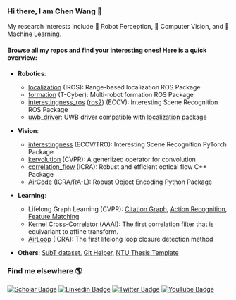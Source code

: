### Hi there, I am Chen Wang 👋

My research interests include 🤖 Robot Perception, 👀 Computer Vision, and 📖 Machine Learning.

#### Browse all my repos and find your interesting ones! Here is a quick overview:

- **Robotics**: 
  - [localization](https://github.com/wang-chen/localization) (IROS): Range-based localization ROS Package
  - [formation](https://github.com/wang-chen/formation) (T-Cyber): Multi-robot formation ROS Package
  - [interestingness_ros](https://github.com/wang-chen/interestingness_ros) ([ros2](https://github.com/wang-chen/interestingness_ros2)) (ECCV): Interesting Scene Recognition ROS Package
  - [uwb_driver](https://github.com/wang-chen/uwb_driver): UWB driver compatible with [localization](https://github.com/wang-chen/localization) package

- **Vision**: 
  - [interestingness](https://github.com/wang-chen/interestingness) (ECCV/TRO): Interesting Scene Recognition PyTorch Package
  - [kervolution](https://github.com/wang-chen/kervolution) (CVPR): A generlized operator for convolution
  - [correlation_flow](https://github.com/wang-chen/correlation_flow) (ICRA): Robust and efficient optical flow C++ Package
  - [AirCode](https://github.com/wang-chen/AirCode) (ICRA/RA-L): Robust Object Encoding Python Package

- **Learning**:
  - Lifelong Graph Learning (CVPR): [Citation Graph](https://github.com/wang-chen/LGL), [Action Recognition](https://github.com/wang-chen/lgl-action-recognition), [Feature Matching](https://github.com/wang-chen/lgl-feature-matching)
  - [Kernel Cross-Correlator](https://github.com/wang-chen/KCC) (AAAI): The first correlation filter that is equivariant to affine transform.
  - [AirLoop](https://github.com/wang-chen/AirLoop) (ICRA): The first lifelong loop closure detection method

- **Others**: [SubT dataset](https://github.com/wang-chen/SubT), [Git Helper](https://github.com/wang-chen/git), [NTU Thesis Template](https://github.com/wang-chen/thesis_template_ntu)


### Find me elsewhere 🌎

[![Scholar Badge](https://img.shields.io/badge/-Google%20Scholar-1ca0f1?style=flat&labelColor=1ca0f1&logo=google-scholar&logoColor=white&link=https://scholar.google.com/citations?user=vZfmKl4AAAAJ&hl=en&oi=sra)](https://scholar.google.com/citations?user=vZfmKl4AAAAJ&hl=en&oi=sra)
[![Linkedin Badge](https://img.shields.io/badge/-LinkedIn-blue?style=flat&logo=Linkedin&logoColor=white&link=https://www.linkedin.com/in/wang-chen/)](https://www.linkedin.com/in/wang-chen/)
[![Twitter Badge](https://img.shields.io/badge/-Twitter-1ca0f1?style=flat&labelColor=1ca0f1&logo=twitter&logoColor=white&link=https://twitter.com/DrChenWang)](https://twitter.com/DrChenWang)
[![YouTube Badge](https://img.shields.io/badge/-YouTube-1ca0f1?style=flat&labelColor=1ca0f1&logo=youtube&logoColor=white&link=https://www.youtube.com/channel/UCA-y9bZJsV9JAHQ9VnRBplg)](https://www.youtube.com/channel/UCA-y9bZJsV9JAHQ9VnRBplg)
